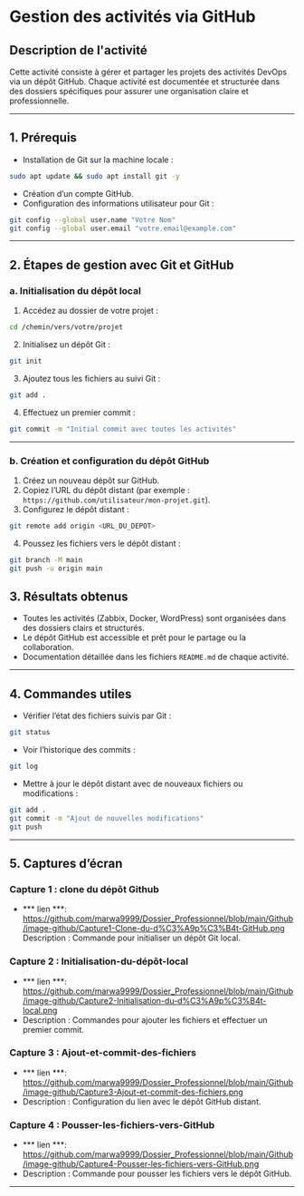 # Gestion des activités via GitHub

## Description de l'activité

Cette activité consiste à gérer et partager les projets des activités DevOps via un dépôt GitHub. Chaque activité est documentée et structurée dans des dossiers spécifiques pour assurer une organisation claire et professionnelle.

---

## 1. Prérequis

- Installation de Git sur la machine locale :

```bash
sudo apt update && sudo apt install git -y
```

- Création d’un compte GitHub.
- Configuration des informations utilisateur pour Git :

```bash
git config --global user.name "Votre Nom"
git config --global user.email "votre.email@example.com"
```

---

## 2. Étapes de gestion avec Git et GitHub

### a. Initialisation du dépôt local

1. Accédez au dossier de votre projet :

```bash
cd /chemin/vers/votre/projet
```

2. Initialisez un dépôt Git :

```bash
git init
```

3. Ajoutez tous les fichiers au suivi Git :

```bash
git add .
```

4. Effectuez un premier commit :

```bash
git commit -m "Initial commit avec toutes les activités"
```

---

### b. Création et configuration du dépôt GitHub

1. Créez un nouveau dépôt sur GitHub.
2. Copiez l’URL du dépôt distant (par exemple : `https://github.com/utilisateur/mon-projet.git`).
3. Configurez le dépôt distant :

```bash
git remote add origin <URL_DU_DEPOT>
```

4. Poussez les fichiers vers le dépôt distant :

```bash
git branch -M main
git push -u origin main
```

## 3. Résultats obtenus

- Toutes les activités (Zabbix, Docker, WordPress) sont organisées dans des dossiers clairs et structurés.
- Le dépôt GitHub est accessible et prêt pour le partage ou la collaboration.
- Documentation détaillée dans les fichiers `README.md` de chaque activité.

---

## 4. Commandes utiles

- Vérifier l’état des fichiers suivis par Git :

```bash
git status
```

- Voir l’historique des commits :

```bash
git log
```

- Mettre à jour le dépôt distant avec de nouveaux fichiers ou modifications :

```bash
git add .
git commit -m "Ajout de nouvelles modifications"
git push
```

---

## 5. Captures d’écran

### Capture 1 : clone du dépôt Github 
- *** lien ***: https://github.com/marwa9999/Dossier_Professionnel/blob/main/Github/image-github/Capture1-Clone-du-d%C3%A9p%C3%B4t-GitHub.png
Description : Commande pour initialiser un dépôt Git local.

### Capture 2 : Initialisation-du-dépôt-local
- *** lien ***: https://github.com/marwa9999/Dossier_Professionnel/blob/main/Github/image-github/Capture2-Initialisation-du-d%C3%A9p%C3%B4t-local.png
- Description : Commandes pour ajouter les fichiers et effectuer un premier commit.

### Capture 3 : Ajout-et-commit-des-fichiers
- *** lien ***: https://github.com/marwa9999/Dossier_Professionnel/blob/main/Github/image-github/Capture3-Ajout-et-commit-des-fichiers.png
- Description : Configuration du lien avec le dépôt GitHub distant.

### Capture 4 : Pousser-les-fichiers-vers-GitHub
- *** lien ***: https://github.com/marwa9999/Dossier_Professionnel/blob/main/Github/image-github/Capture4-Pousser-les-fichiers-vers-GitHub.png
- Description : Commande pour pousser les fichiers vers le dépôt GitHub.

---
